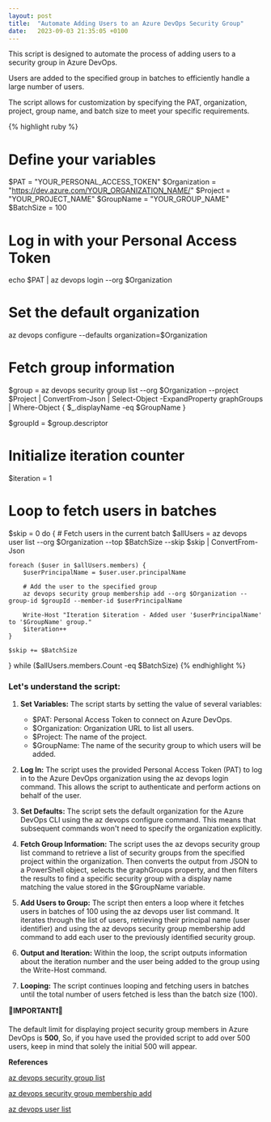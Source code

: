 ```yaml
---
layout: post
title:  "Automate Adding Users to an Azure DevOps Security Group"
date:   2023-09-03 21:35:05 +0100
---
```


This script is designed to automate the process of adding users to a security group in Azure DevOps. 

Users are added to the specified group in batches to efficiently handle a large number of users. 

The script allows for customization by specifying the PAT, organization, project, group name, and batch size to meet your specific requirements.

{% highlight ruby %}
# Define your variables
$PAT = "YOUR_PERSONAL_ACCESS_TOKEN"
$Organization = "https://dev.azure.com/YOUR_ORGANIZATION_NAME/"
$Project = "YOUR_PROJECT_NAME"
$GroupName = "YOUR_GROUP_NAME"
$BatchSize = 100

# Log in with your Personal Access Token
echo $PAT | az devops login --org $Organization

# Set the default organization
az devops configure --defaults organization=$Organization

# Fetch group information
$group = az devops security group list --org $Organization --project $Project | 
         ConvertFrom-Json | 
         Select-Object -ExpandProperty graphGroups | 
         Where-Object { $_.displayName -eq $GroupName }

$groupId = $group.descriptor

# Initialize iteration counter
$iteration = 1

# Loop to fetch users in batches
$skip = 0
do {
    # Fetch users in the current batch
    $allUsers = az devops user list --org $Organization --top $BatchSize --skip $skip | 
                ConvertFrom-Json

    foreach ($user in $allUsers.members) {
        $userPrincipalName = $user.user.principalName
        
        # Add the user to the specified group
        az devops security group membership add --org $Organization --group-id $groupId --member-id $userPrincipalName
        
        Write-Host "Iteration $iteration - Added user '$userPrincipalName' to '$GroupName' group."
        $iteration++
    }

    $skip += $BatchSize
} while ($allUsers.members.Count -eq $BatchSize)
{% endhighlight %}

### Let's understand the script:

1. **Set Variables:** The script starts by setting the value of several variables:

    - $PAT: Personal Access Token to connect on Azure DevOps.
    - $Organization: Organization URL to list all users.
    - $Project: The name of the project.
    - $GroupName: The name of the security group to which users will be added.

2. **Log In:** The script uses the provided Personal Access Token (PAT) to log in to the Azure DevOps organization using the az devops login command. This allows the script to authenticate and perform actions on behalf of the user.

3. **Set Defaults:** The script sets the default organization for the Azure DevOps CLI using the az devops configure command. This means that subsequent commands won't need to specify the organization explicitly.

4. **Fetch Group Information:** The script uses the az devops security group list command to retrieve a list of security groups from the specified project within the organization. Then converts the output from JSON to a PowerShell object, selects the graphGroups property, and then filters the results to find a specific security group with a display name matching the value stored in the $GroupName variable.

5. **Add Users to Group:** The script then enters a loop where it fetches users in batches of 100 using the az devops user list command. It iterates through the list of users, retrieving their principal name (user identifier) and using the az devops security group membership add command to add each user to the previously identified security group.

6. **Output and Iteration:** Within the loop, the script outputs information about the iteration number and the user being added to the group using the Write-Host command.

7. **Looping:** The script continues looping and fetching users in batches until the total number of users fetched is less than the batch size (100).

**🔴IMPORTANT❗🔴**

The default limit for displaying project security group members in Azure DevOps is **500**,  So, if you have used the provided script to add over 500 users, keep in mind that solely the initial 500 will appear. 

**References**

[az devops security group list](https://learn.microsoft.com/en-us/cli/azure/devops/security/group?view=azure-cli-latest#az-devops-security-group-list)

[az devops security group membership add](https://learn.microsoft.com/en-us/cli/azure/devops/security/group/membership?view=azure-cli-latest#az-devops-security-group-membership-add)

[az devops user list](https://learn.microsoft.com/en-us/cli/azure/devops/user?view=azure-cli-latest#az-devops-user-list)